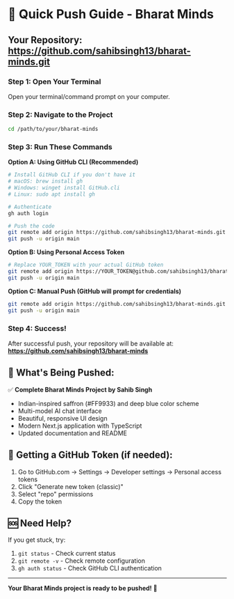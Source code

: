 # 🚀 Quick Push Guide - Bharat Minds

## Your Repository: https://github.com/sahibsingh13/bharat-minds.git

### Step 1: Open Your Terminal
Open your terminal/command prompt on your computer.

### Step 2: Navigate to the Project
```bash
cd /path/to/your/bharat-minds
```

### Step 3: Run These Commands

**Option A: Using GitHub CLI (Recommended)**
```bash
# Install GitHub CLI if you don't have it
# macOS: brew install gh
# Windows: winget install GitHub.cli
# Linux: sudo apt install gh

# Authenticate
gh auth login

# Push the code
git remote add origin https://github.com/sahibsingh13/bharat-minds.git
git push -u origin main
```

**Option B: Using Personal Access Token**
```bash
# Replace YOUR_TOKEN with your actual GitHub token
git remote add origin https://YOUR_TOKEN@github.com/sahibsingh13/bharat-minds.git
git push -u origin main
```

**Option C: Manual Push (GitHub will prompt for credentials)**
```bash
git remote add origin https://github.com/sahibsingh13/bharat-minds.git
git push -u origin main
```

### Step 4: Success!
After successful push, your repository will be available at:
**https://github.com/sahibsingh13/bharat-minds**

## 🎨 What's Being Pushed:

✅ **Complete Bharat Minds Project by Sahib Singh**
- Indian-inspired saffron (#FF9933) and deep blue color scheme
- Multi-model AI chat interface
- Beautiful, responsive UI design
- Modern Next.js application with TypeScript
- Updated documentation and README

## 🔐 Getting a GitHub Token (if needed):

1. Go to GitHub.com → Settings → Developer settings → Personal access tokens
2. Click "Generate new token (classic)"
3. Select "repo" permissions
4. Copy the token

## 🆘 Need Help?

If you get stuck, try:
1. `git status` - Check current status
2. `git remote -v` - Check remote configuration
3. `gh auth status` - Check GitHub CLI authentication

---

**Your Bharat Minds project is ready to be pushed! 🎉**